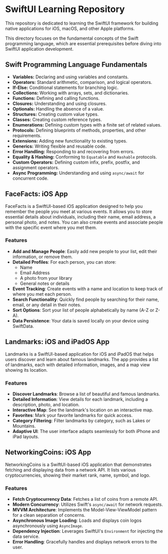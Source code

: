 # SwiftUI Learning Repository

This repository is dedicated to learning the SwiftUI framework for building native applications for iOS, macOS, and other Apple platforms. 

This directory focuses on the fundamental concepts of the Swift programming language, which are essential prerequisites before diving into SwiftUI application development.

## Swift Programming Language Fundamentals

*   **Variables:** Declaring and using variables and constants.
*   **Operators:** Standard arithmetic, comparison, and logical operators.
*   **If-Else:** Conditional statements for branching logic.
*   **Collections:** Working with arrays, sets, and dictionaries.
*   **Functions:** Defining and calling functions.
*   **Closures:** Understanding and using closures.
*   **Optionals:** Handling the absence of a value.
*   **Structures:** Creating custom value types.
*   **Classes:** Creating custom reference types.
*   **Enumerations:** Defining custom types with a finite set of related values.
*   **Protocols:** Defining blueprints of methods, properties, and other requirements.
*   **Extensions:** Adding new functionality to existing types.
*   **Generics:** Writing flexible and reusable code.
*   **Error Handling:** Responding to and recovering from errors.
*   **Equality & Hashing:** Conforming to `Equatable` and `Hashable` protocols.
*   **Custom Operators:** Defining custom infix, prefix, postfix, and assignment operators.
*   **Async Programming:** Understanding and using `async/await` for concurrent code.

## FaceFacts: iOS App

FaceFacts is a SwiftUI-based iOS application designed to help you remember the people you meet at various events. It allows you to store essential details about individuals, including their name, email address, a personal photo, and notes. You can also create events and associate people with the specific event where you met them.

### Features

*   **Add and Manage People**: Easily add new people to your list, edit their information, or remove them.
*   **Detailed Profiles**: For each person, you can store:
    *   Name
    *   Email Address
    *   A photo from your library
    *   General notes or details
*   **Event Tracking**: Create events with a name and location to keep track of where you met each person.
*   **Search Functionality**: Quickly find people by searching for their name, email, or any detail in their notes.
*   **Sort Options**: Sort your list of people alphabetically by name (A-Z or Z-A).
*   **Data Persistence**: Your data is saved locally on your device using SwiftData.

## Landmarks: iOS and iPadOS App

Landmarks is a SwiftUI-based application for iOS and iPadOS that helps users discover and learn about famous landmarks. The app provides a list of landmarks, each with detailed information, images, and a map view showing its location.

### Features

*   **Discover Landmarks**: Browse a list of beautiful and famous landmarks.
*   **Detailed Information**: View details for each landmark, including a description, photo, and location.
*   **Interactive Map**: See the landmark's location on an interactive map.
*   **Favorites**: Mark your favorite landmarks for quick access.
*   **Category Filtering**: Filter landmarks by category, such as Lakes or Mountains.
*   **Adaptive UI**: The user interface adapts seamlessly for both iPhone and iPad layouts.

## NetworkingCoins: iOS App

NetworkingCoins is a SwiftUI-based iOS application that demonstrates fetching and displaying data from a network API. It lists various cryptocurrencies, showing their market rank, name, symbol, and logo.

### Features

*   **Fetch Cryptocurrency Data**: Fetches a list of coins from a remote API.
*   **Modern Concurrency**: Utilizes Swift's `async/await` for network requests.
*   **MVVM Architecture**: Implements the Model-View-ViewModel pattern for a clean separation of concerns.
*   **Asynchronous Image Loading**: Loads and displays coin logos asynchronously using `AsyncImage`.
*   **Dependency Injection**: Leverages SwiftUI's `Environment` for injecting the data service.
*   **Error Handling**: Gracefully handles and displays network errors to the user.
